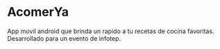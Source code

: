 # AcomerYa
App movil android que brinda un rapido a tu recetas de cocina favoritas. Desarrollado para un evento de infotep. 


